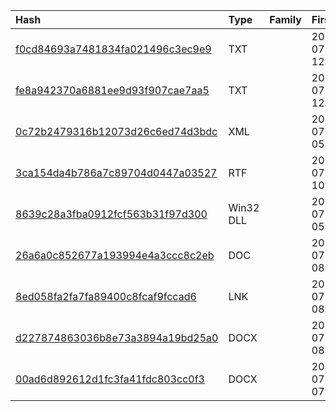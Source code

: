 |Hash|Type|Family|First_Seen|Name|
|:--|:--|:--|:--|:--|
|[f0cd84693a7481834fa021496c3ec9e9](https://www.virustotal.com/gui/file/f0cd84693a7481834fa021496c3ec9e9)|TXT||2023-07-12 12:51:23|fileH.mht|
|[fe8a942370a6881ee9d93f907cae7aa5](https://www.virustotal.com/gui/file/fe8a942370a6881ee9d93f907cae7aa5)|TXT||2023-07-12 12:51:03|file1.mht|
|[0c72b2479316b12073d26c6ed74d3bdc](https://www.virustotal.com/gui/file/0c72b2479316b12073d26c6ed74d3bdc)|XML||2023-07-11 05:14:26|start.xml|
|[3ca154da4b786a7c89704d0447a03527](https://www.virustotal.com/gui/file/3ca154da4b786a7c89704d0447a03527)|RTF||2023-07-06 10:27:40|afchunk.rtf|
|[8639c28a3fba0912fcf563b31f97d300](https://www.virustotal.com/gui/file/8639c28a3fba0912fcf563b31f97d300)|Win32 DLL||2023-07-04 05:16:19|testdll.dll|
|[26a6a0c852677a193994e4a3ccc8c2eb](https://www.virustotal.com/gui/file/26a6a0c852677a193994e4a3ccc8c2eb)|DOC||2023-07-03 08:48:32|C:\Users\user\AppData\Local\Microsoft\Windows\INetCache\Content.MSO\C1DB6132.url|
|[8ed058fa2fa7fa89400c8fcaf9fccad6](https://www.virustotal.com/gui/file/8ed058fa2fa7fa89400c8fcaf9fccad6)|LNK||2023-07-03 08:48:32|/job/input/attachment4675196081889307578|
|[d227874863036b8e73a3894a19bd25a0](https://www.virustotal.com/gui/file/d227874863036b8e73a3894a19bd25a0)|DOCX||2023-07-03 08:43:35|Overview_of_UWCs_UkraineInNATO_campaign.docx|
|[00ad6d892612d1fc3fa41fdc803cc0f3](https://www.virustotal.com/gui/file/00ad6d892612d1fc3fa41fdc803cc0f3)|DOCX||2023-07-03 07:50:43|Letter_NATO_Summit_Vilnius_2023_ENG(1).docx|
